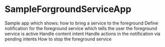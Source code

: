 # SampleForgroundServiceApp
Sample app which shows:
how to bring a service to the foreground
Define notification for the foreground service which tells the user the foreground service is active
Handle content intent
Handle actions in the notification via pending intents
How to stop the foreground service
